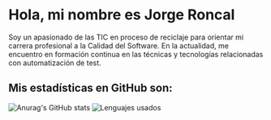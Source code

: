 # Hola, mi nombre es Jorge Roncal

Soy un apasionado de las TIC en proceso de reciclaje para orientar mi carrera profesional a la Calidad del Software. En la actualidad, me encuentro en formación continua en las técnicas y tecnologías relacionadas con automatización de test.

## Mis estadísticas en GitHub son:

![Anurag's GitHub stats](https://github-readme-stats.vercel.app/api?username=Jorgerrrl&theme=dracula)
![Lenguajes usados](https://github-readme-stats.vercel.app/api/top-langs/?username=Jorgeeerrl)


<!---
Jorgeeerrl/Jorgeeerrl is a ✨ special ✨ repository because its `README.md` (this file) appears on your GitHub profile.
You can click the Preview link to take a look at your changes.
--->

